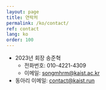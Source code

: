 ```yaml
---
layout: page
title: 연락처
permalink: /ko/contact/
ref: contact
lang: ko
order: 100
---
```


- 2023년 회장 송준혁
  - 전화번호: 010-4221-4309
  - 이메일: [songmhrm@kaist.ac.kr](mailto:songmhrm@kaist.ac.kr)
- 동아리 이메일: [contact@kaist.run](mailto:contact@kaist.run)


